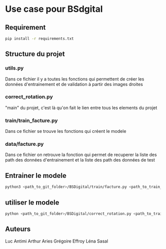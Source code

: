 # Use case pour BSdgital

## Requirement

```bash
pip install -r requirements.txt
```

## Structure du projet

### utils.py

Dans ce fichier il y a toutes les fonctions qui permettent de créer les données d'entrainement et de validation à partir des images droites

### correct_rotation.py

"main" du projet, c'est là qu'on fait le lien entre tous les elements du projet

### train/train_facture.py

Dans ce fichier se trouve les fonctions qui créent le modele


### data/facture.py

Dans ce fichier on retrouve la fonction qui permet de recuperer la liste des path des données d'entrainement et la liste des path des données de test

## Entrainer le modele

```bash
python3 <path_to_git_folder>/BSDigital/train/facture.py <path_to_train_data>
```

## utiliser le modele

```bash
python <path_to_git_folder>/BSDigital/correct_rotation.py <path_to_train_model> <path_to_real_data>
```

## Auteurs

Luc Antimi
Arthur Aries
Grégoire Effroy
Léna Sasal

